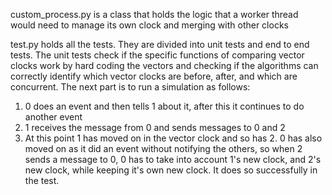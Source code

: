custom_process.py is a class that holds the logic that a worker thread would need to manage its own clock and merging with other clocks

test.py holds all the tests. They are divided into unit tests and end to end tests. The unit tests check if the specific functions of comparing vector clocks work by hard coding the vectors and checking if the algorithms can correctly identify which vector clocks are before, after, and which are concurrent. The next part is to run a simulation as follows:

1. 0 does an event and then tells 1 about it, after this it continues to do another event
2. 1 receives the message from 0 and sends messages to 0 and 2
3. At this point 1 has moved on in the vector clock and so has 2. 0 has also moved on as it did an event without notifying the others, so when 2 sends a message to 0, 0 has to take into account 1's new clock, and 2's new clock, while keeping it's own new clock. It does so successfully in the test.
